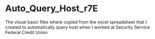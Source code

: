 # Auto_Query_Host_r7E

The visual basic files where copied from the excel spreadsheet that I created to automatically query host when I worked at Security Service Federal Credit Union
